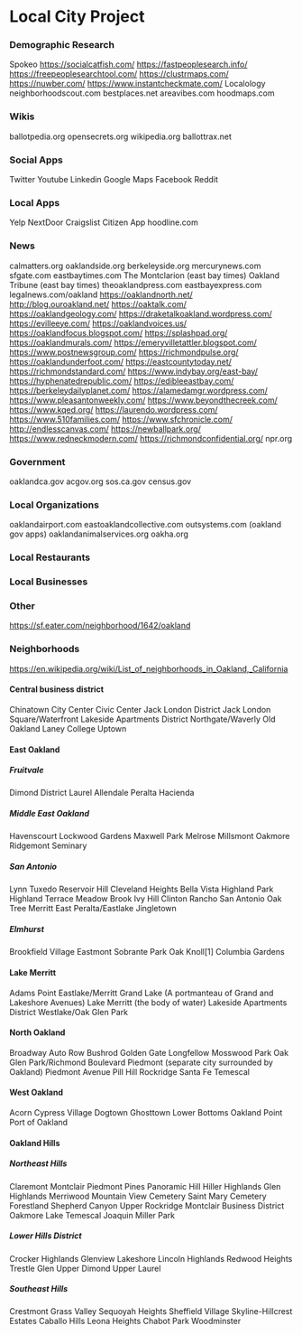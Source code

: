 # Local City Project

### Demographic Research
Spokeo
https://socialcatfish.com/
https://fastpeoplesearch.info/
https://freepeoplesearchtool.com/
https://clustrmaps.com/
https://nuwber.com/
https://www.instantcheckmate.com/
Localology
neighborhoodscout.com
bestplaces.net
areavibes.com
hoodmaps.com

### Wikis
ballotpedia.org
opensecrets.org
wikipedia.org
ballottrax.net

### Social Apps
Twitter
Youtube
Linkedin
Google Maps
Facebook
Reddit

### Local Apps
Yelp
NextDoor
Craigslist
Citizen App
hoodline.com

### News
calmatters.org
oaklandside.org
berkeleyside.org
mercurynews.com
sfgate.com
eastbaytimes.com
The Montclarion (east bay times)
Oakland Tribune (east bay times)
theoaklandpress.com
eastbayexpress.com
legalnews.com/oakland
https://oaklandnorth.net/
http://blog.ouroakland.net/
https://oaktalk.com/
https://oaklandgeology.com/
https://draketalkoakland.wordpress.com/
https://evilleeye.com/
https://oaklandvoices.us/
https://oaklandfocus.blogspot.com/
https://splashpad.org/
https://oaklandmurals.com/
https://emeryvilletattler.blogspot.com/
https://www.postnewsgroup.com/
https://richmondpulse.org/
https://oaklandunderfoot.com/
https://eastcountytoday.net/
https://richmondstandard.com/
https://www.indybay.org/east-bay/
https://hyphenatedrepublic.com/
https://edibleeastbay.com/
https://berkeleydailyplanet.com/
https://alamedamgr.wordpress.com/
https://www.pleasantonweekly.com/
https://www.beyondthecreek.com/
https://www.kqed.org/
https://laurendo.wordpress.com/
https://www.510families.com/
https://www.sfchronicle.com/
http://endlesscanvas.com/
https://newballpark.org/
https://www.redneckmodern.com/
https://richmondconfidential.org/
npr.org

### Government
oaklandca.gov
acgov.org
sos.ca.gov
census.gov


### Local Organizations
oaklandairport.com
eastoaklandcollective.com
outsystems.com (oakland gov apps)
oaklandanimalservices.org
oakha.org

### Local Restaurants 
### Local Businesses


### Other
https://sf.eater.com/neighborhood/1642/oakland


### Neighborhoods
https://en.wikipedia.org/wiki/List_of_neighborhoods_in_Oakland,_California

#### Central business district
Chinatown
City Center
Civic Center
Jack London District
Jack London Square/Waterfront
Lakeside Apartments District
Northgate/Waverly
Old Oakland
Laney College
Uptown

#### East Oakland
##### Fruitvale
Dimond District
Laurel
Allendale
Peralta Hacienda

##### Middle East Oakland
Havenscourt
Lockwood Gardens
Maxwell Park
Melrose
Millsmont
Oakmore
Ridgemont
Seminary

##### San Antonio
Lynn
Tuxedo
Reservoir Hill
Cleveland Heights
Bella Vista
Highland Park
Highland Terrace
Meadow Brook
Ivy Hill
Clinton
Rancho San Antonio
Oak Tree
Merritt
East Peralta/Eastlake
Jingletown

##### Elmhurst
Brookfield Village
Eastmont
Sobrante Park
Oak Knoll[1]
Columbia Gardens

#### Lake Merritt
Adams Point
Eastlake/Merritt
Grand Lake (A portmanteau of Grand and Lakeshore Avenues)
Lake Merritt (the body of water)
Lakeside Apartments District
Westlake/Oak Glen Park

#### North Oakland
Broadway Auto Row
Bushrod
Golden Gate
Longfellow
Mosswood Park
Oak Glen Park/Richmond Boulevard
Piedmont (separate city surrounded by Oakland)
Piedmont Avenue
Pill Hill
Rockridge
Santa Fe
Temescal

#### West Oakland
Acorn
Cypress Village
Dogtown
Ghosttown
Lower Bottoms
Oakland Point
Port of Oakland

#### Oakland Hills
##### Northeast Hills
Claremont
Montclair
Piedmont Pines
Panoramic Hill
Hiller Highlands
Glen Highlands
Merriwood
Mountain View Cemetery
Saint Mary Cemetery
Forestland
Shepherd Canyon
Upper Rockridge
Montclair Business District
Oakmore
Lake Temescal
Joaquin Miller Park

##### Lower Hills District
Crocker Highlands
Glenview
Lakeshore
Lincoln Highlands
Redwood Heights
Trestle Glen
Upper Dimond
Upper Laurel

##### Southeast Hills
Crestmont
Grass Valley
Sequoyah Heights
Sheffield Village
Skyline-Hillcrest Estates
Caballo Hills
Leona Heights
Chabot Park
Woodminster
